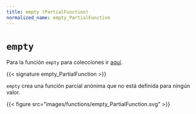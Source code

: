 ```yaml
---
title: empty (PartialFunction)
normalized_name: empty_PartialFunction
---
```


# `empty`

Para la función `empty` para colecciones ir [aquí](./empty_collections).

{{< signature empty_PartialFunction >}}

`empty` crea una función parcial anónima que no está definida para ningún valor.

{{< figure src="images/functions/empty_PartialFunction.svg" >}}
